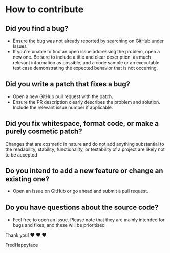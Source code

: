 # How to contribute

## **Did you find a bug?**
* Ensure the bug was not already reported by searching on GitHub under Issues
* If you're unable to find an open issue addressing the problem, open a new one.
Be sure to include a title and clear description, as much relevant information
as possible, and a code sample or an executable test case demonstrating the
expected behavior that is not occurring.

## **Did you write a patch that fixes a bug?**
* Open a new GitHub pull request with the patch.
* Ensure the PR description clearly describes the problem and solution. Include
the relevant issue number if applicable.

## **Did you fix whitespace, format code, or make a purely cosmetic patch?**
Changes that are cosmetic in nature and do not add anything substantial to the
readability, stability, functionality, or testability of a project are likely
not to be accepted

## **Do you intend to add a new feature or change an existing one?**
* Open an issue on GitHub or go ahead and submit a pull request.

## **Do you have questions about the source code?**
* Feel free to open an issue. Please note that they are mainly intended for
bugs and fixes, and these will be prioritised

Thank you! :heart: :heart: :heart:

FredHappyface
